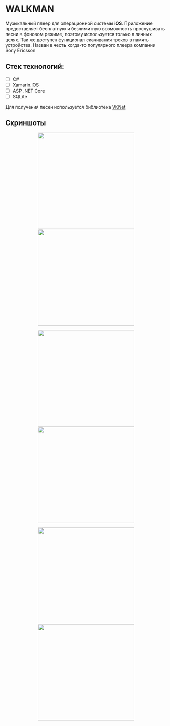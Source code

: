# **WALKMAN**
Музыкальный плеер для операционной системы **iOS**. Приложение предоставляет бесплатную и безлимитную возможность прослушивать песни в фоновом режиме, поэтому используется только в личных целях. Так же доступен функционал скачивания треков в память устройства. Назван в честь когда-то популярного плеера компании Sony Ericsson
## Стек технологий:
- [ ] C#
- [ ] Xamarin.iOS
- [ ] ASP .NET Core
- [ ] SQLite

Для получения песен используется библиотека [VKNet](https://github.com/vknet/vk)

## Скриншоты
<p align="center">
  <img src="https://s1.hostingkartinok.com/uploads/images/2024/09/dbb9befba56fe77f45199a381df99eb0.png" width="300" >
  <img src="https://s1.hostingkartinok.com/uploads/images/2024/09/bd249f9bc94c6dca7bcbcae31ab5ac70.png" width="300" >
</p>
<p align="center">
  <img src="https://s1.hostingkartinok.com/uploads/images/2024/09/ffc7fbc8178f6b4a66d46e758177b7c4.png" width="300" >
  <img src="https://s1.hostingkartinok.com/uploads/images/2024/09/b310887729bb464886ab7a2f7a4037f7.png" width="300" >
</p>
<p align="center">
  <img src="https://s1.hostingkartinok.com/uploads/images/2024/09/664dcb17e6913b3641f6e61e85dd8824.png" width="300" >
  <img src="https://s1.hostingkartinok.com/uploads/images/2024/09/aa0d2fd612e3d505ba27065bdddda4c5.png" width="300" >
</p>
